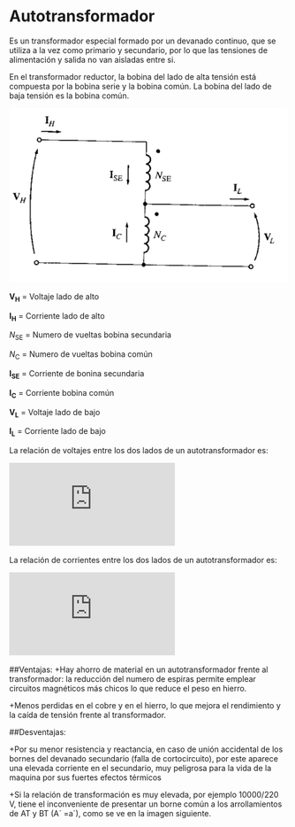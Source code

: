 # Autotransformador
Es un transformador especial formado por un devanado continuo, que se utiliza a la vez como primario y secundario, por lo que las tensiones de alimentación y salida no van aisladas entre si.

En el transformador reductor, la bobina del lado de alta tensión está compuesta por la bobina serie y la bobina común. La bobina del lado de baja tensión es la bobina común.

![Autotransformador](imagenes/autotransformador1.png "Autotransformador Reductor")

**V<sub>H</sub>** = Voltaje lado de alto

**I<sub>H</sub>** = Corriente lado de alto

_N_<sub>SE</sub> = Numero de vueltas bobina secundaria

_N_<sub>C</sub> = Numero de vueltas bobina común

**I<sub>SE</sub>** = Corriente de bonina secundaria

**I<sub>C</sub>** = Corriente bobina común

**V<sub>L</sub>** = Voltaje lado de bajo
 
**I<sub>L</sub>** = Corriente lado de bajo

La relación de voltajes entre los dos lados de un autotransformador es:

![](http://www.sciweavers.org/tex2img.php?eq=%20%5Cfrac%7BV_L%7D%7BV_H%7D%3D%20%5Cfrac%7BN_C%7D%7BN_%7BSE%7D%2BN_C%7D%20%20&bc=White&fc=Black&im=jpg&fs=12&ff=arev&edit=0)  

La relación de corrientes entre los dos lados de un autotransformador es:

![](http://www.sciweavers.org/tex2img.php?eq=%20%5Cfrac%7BI_L%7D%7BI_H%7D%3D%20%5Cfrac%7BN_%7BSE%7D%2BN_C%7D%7BN_C%7D%20%20&bc=White&fc=Black&im=jpg&fs=12&ff=arev&edit=0)

##Ventajas: 
+Hay ahorro de material en un autotransformador frente al transformador: la reducción del numero de espiras permite emplear circuitos magnéticos más chicos lo que reduce el peso en hierro.

+Menos perdidas en el cobre y en el hierro, lo que mejora el rendimiento y la caída de tensión frente al transformador.

##Desventajas:

+Por su menor resistencia y reactancia, en caso de unión accidental de los bornes del devanado secundario (falla de cortocircuito), por este aparece una elevada corriente en el secundario, muy peligrosa para la vida de la maquina por sus fuertes efectos térmicos

+Si la relación de transformación es muy elevada, por ejemplo 10000/220 V, tiene el inconveniente de presentar un borne común a los arrollamientos de AT y BT (A´ =a´), como se ve en la imagen siguiente.

